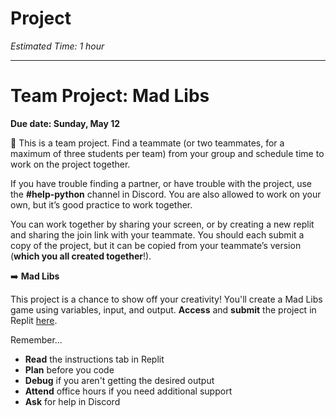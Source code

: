 # Project

_Estimated Time: 1 hour_

---

# Team Project: Mad Libs
<!-- TODO update date -->
**Due date: Sunday, May 12**

<aside>

👥 This is a team project. Find a teammate (or two teammates, for a maximum of three students per team) from your group and schedule time to work on the project together.

If you have trouble finding a partner, or have trouble with the project, use the **#help-python** channel in Discord. You are also allowed to work on your own, but it’s good practice to work together.
<!-- You can work with anyone, you are not restricted to members from previous projects -->
You can work together by sharing your screen, or by creating a new replit and sharing the join link with your teammate. You should each submit a copy of the project, but it can be copied from your teammate’s version (**which you all created together**!).

</aside>

<aside>

➡️ **Mad Libs**

This project is a chance to show off your creativity! You'll create a Mad Libs game using variables, input, and output.
**Access** and **submit** the project in Replit [here](https://replit.com/team/tk12-fpwp/Project-Mad-Libs).

</aside>
Remember...

- **Read** the instructions tab in Replit
- **Plan** before you code
- **Debug** if you aren't getting the desired output
- **Attend** office hours if you need additional support
- **Ask** for help in Discord
